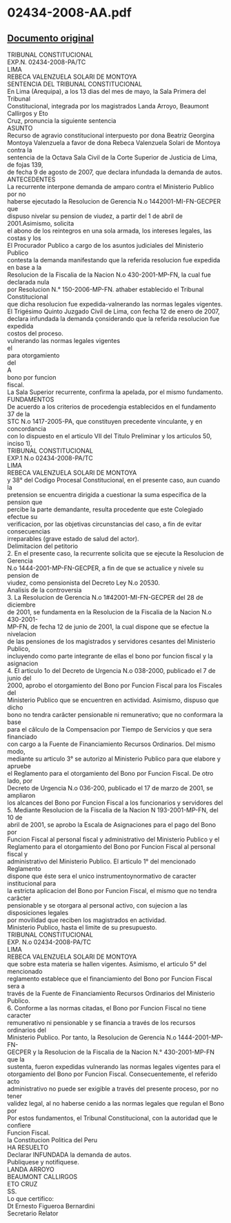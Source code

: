 
02434-2008-AA.pdf
=================
  
[Documento original](https://www.tc.gob.pe/jurisprudencia/2009/02434-2008-AA.pdf)  
---  
TRIBUNAL CONSTITUCIONAL  
EXP.N. 02434-2008-PA/TC  
LIMA  
REBECA VALENZUELA SOLARI DE MONTOYA  
SENTENCIA DEL TRIBUNAL CONSTITUCIONAL  
En Lima (Arequipa), a los 13 dias del mes de mayo, la Sala Primera del Tribunal  
Constitucional, integrada por los magistrados Landa Arroyo, Beaumont Callirgos y Eto  
Cruz, pronuncia la siguiente sentencia  
ASUNTO  
Recurso de agravio constitucional interpuesto por dona Beatriz Georgina  
Montoya Valenzuela a favor de dona Rebeca Valenzuela Solari de Montoya contra la  
sentencia de la Octava Sala Civil de la Corte Superior de Justicia de Lima, de fojas 139,  
de fecha 9 de agosto de 2007, que declara infundada la demanda de autos.  
ANTECEDENTES  
La recurrente interpone demanda de amparo contra el Ministerio Publico por no  
haberse ejecutado la Resolucion de Gerencia N.o 1442001-MI-FN-GECPER que  
dispuso nivelar su pension de viudez, a partir del 1 de abril de 2001.Asimismo, solicita  
el abono de los reintegros en una sola armada, los intereses legales, las costas y los  
El Procurador Publico a cargo de los asuntos judiciales del Ministerio Publico  
contesta la demanda manifestando que la referida resolucion fue expedida en base a la  
Resolucion de la Fiscalia de la Nacion N.o 430-2001-MP-FN, la cual fue declarada nula  
por Resolucion N.° 150-2006-MP-FN. athaber establecido el Tribunal Constitucional  
que dicha resolucion fue expedida-valnerando las normas legales vigentes.  
El Trigésimo Quinto Juzgado Civil de Lima, con fecha 12 de enero de 2007,  
declara infundada la demanda çonsiderando que la referida resolucion fue expedida  
costos del proceso.  
vulnerando las normas legales vigentes  
el  
para otorgamiento  
del  
A  
bono por funcion  
fiscal.  
La Sala Superior recurrente, confirma la apelada, por el mismo fundamento.  
FUNDAMENTOS  
De acuerdo a los criterios de procedengia establecidos en el fundamento 37 de la  
STC N.o 1417-2005-PA, que constituyen precedente vinculante, y en concordancia  
con lo dispuesto en el articulo VII del Titulo Preliminar y los articulos 50, inciso 1),  
TRIBUNAL CONSTITUCIONAL  
EXP.1 N.o 02434-2008-PA/TC  
LIMA  
REBECA VALENZUELA SOLARI DE MONTOYA  
y 38° del Codigo Procesal Constitucional, en el presente caso, aun cuando la  
pretension se encuentra dirigida a cuestionar la suma especifica de la pension que  
percibe la parte demandante, resulta procedente que este Colegiado efectue su  
verificacion, por las objetivas circunstancias del caso, a fin de evitar consecuencias  
irreparables (grave estado de salud del actor).  
Delimitacion del petitorio  
2. En el presente caso, la recurrente solicita que se ejecute la Resolucion de Gerencia  
N.o 1444-2001-MP-FN-GECPER, a fin de que se actualice y nivele su pension de  
viudez, como pensionista del Decreto Ley N.o 20530.  
Analisis de la controversia  
3. La Resolucion de Gerencia N.o 1#42001-MI-FN-GECPER del 28 de diciembre  
de 2001, se fundamenta en la Resolucion de la Fiscalia de la Nacion N.o 430-2001-  
MP-FN, de fecha 12 de junio de 2001, la cual dispone que se efectue la nivelacion  
de las pensiones de los magistrados y servidores cesantes del Ministerio Publico,  
incluyendo como parte integrante de ellas el bono por funcion fiscal y la asignacion  
4. El articulo 1o del Decreto de Urgencia N.o 038-2000, publicado el 7 de junio del  
2000, aprobo el otorgamiento del Bono por Funcion Fiscal para los Fiscales del  
Ministerio Publico que se encuentren en actividad. Asimismo, dispuso que dicho  
bono no tendra carâcter pensionable ni remunerativo; que no conformara la base  
para el câlculo de la Compensacion por Tiempo de Servicios y que sera financiado  
con cargo a la Fuente de Financiamiento Recursos Ordinarios. Del mismo modo,  
mediante su articulo 3° se autorizo al Ministerio Publico para que elabore y apruebe  
el Reglamento para el otorgamiento del Bono por Funcion Fiscal. De otro lado, por  
Decreto de Urgencia N.o 036-200, publicado el 17 de marzo de 2001, se ampliaron  
los alcances del Bono por Funcion Fiscal a los funcionarios y servidores del  
5. Mediante Resolucion de la Fiscalia de la Nacion N 193-2001-MP-FN, del 10 de  
abril de 2001, se aprobo la Escala de Asignaciones para el pago del Bono por  
Funcion Fiscal al personal fiscal y administrativo del Ministerio Publico y el  
Reglamento para el otorgamiento del Bono por Funcion Fiscal al personal fiscal y  
administrativo del Ministerio Publico. El articulo 1° del mencionado Reglamento  
dispone que éste sera el unico instrumentoynormativo de caracter institucional para  
la estricta aplicacion del Bono por Funcion Fiscal, el mismo que no tendra carâcter  
pensionable y se otorgara al personal activo, con sujecion a las disposiciones legales  
por movilidad que reciben los magistrados en actividad.  
Ministerio Publico, hasta el limite de su presupuesto.  
TRIBUNAL CONSTITUCIONAL  
EXP. N.o 02434-2008-PA/TC  
LIMA  
REBECA VALENZUELA SOLARI DE MONTOYA  
que sobre esta materia se hallen vigentes. Asimismo, el articulo 5° del mencionado  
reglamento establece que el financiamiento del Bono por Funcion Fiscal sera a  
través de la Fuente de Financiamiento Recursos Ordinarios del Ministerio Publico.  
6. Conforme a las normas citadas, el Bono por Funcion Fiscal no tiene caracter  
remunerativo ni pensionable y se financia a través de los recursos ordinarios del  
Ministerio Publico. Por tanto, la Resolucion de Gerencia N.o 1444-2001-MP-FN-  
GECPER y la Resolucion de la Fiscalia de la Nacion N.° 430-2001-MP-FN que la  
sustenta, fueron expedidas vulnerando las normas legales vigentes para el  
otorgamiento del Bono por Funcion Fiscal. Consecuentemente, el referido acto  
administrativo no puede ser exigible a través del presente proceso, por no tener  
validez legal, al no haberse cenido a las normas legales que regulan el Bono por  
Por estos fundamentos, el Tribunal Constitucional, con la autoridad que le confiere  
Funcion Fiscal.  
la Constitucion Politica del Peru  
HA RESUELTO  
Declarar INFUNDADA la demanda de autos.  
Publiquese y notifiquese.  
LANDA ARROYO  
BEAUMONT CALLIRGOS  
ETO CRUZ  
SS.  
Lo que certifico:  
Dt Ernesto Figueroa Bernardini  
Secretario Relator